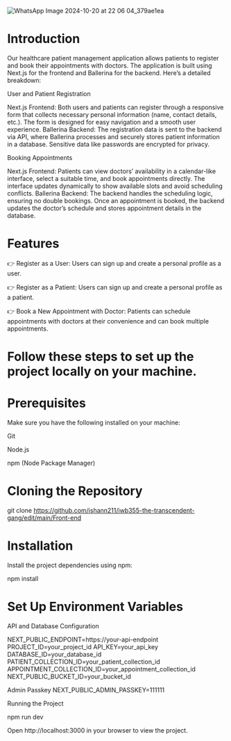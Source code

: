 ![WhatsApp Image 2024-10-20 at 22 06 04_379ae1ea](https://github.com/user-attachments/assets/5388d2a4-3740-4bd1-b0d4-498bf202df6a)


# Introduction


Our healthcare patient management application allows patients to register and book their appointments with doctors. The application is built using Next.js for the frontend and Ballerina for the backend. Here’s a detailed breakdown:

User and Patient Registration

Next.js Frontend: Both users and patients can register through a responsive form that collects necessary personal information (name, contact details, etc.). The form is designed for easy navigation and a smooth user experience.
Ballerina Backend: The registration data is sent to the backend via API, where Ballerina processes and securely stores patient information in a database. Sensitive data like passwords are encrypted for privacy.

Booking Appointments

Next.js Frontend: Patients can view doctors’ availability in a calendar-like interface, select a suitable time, and book appointments directly. The interface updates dynamically to show available slots and avoid scheduling conflicts.
Ballerina Backend: The backend handles the scheduling logic, ensuring no double bookings. Once an appointment is booked, the backend updates the doctor’s schedule and stores appointment details in the database.


# Features

👉 Register as a User: Users can sign up and create a personal profile as a user.

👉 Register as a Patient: Users can sign up and create a personal profile as a patient.

👉 Book a New Appointment with Doctor: Patients can schedule appointments with doctors at their convenience and can book multiple appointments.


# Follow these steps to set up the project locally on your machine.

# Prerequisites

Make sure you have the following installed on your machine:

  Git
  
  Node.js
  
  npm (Node Package Manager)

  
# Cloning the Repository

git clone https://github.com/ishann211/iwb355-the-transcendent-gang/edit/main/Front-end


# Installation


Install the project dependencies using npm:

npm install


# Set Up Environment Variables

API and Database Configuration

NEXT_PUBLIC_ENDPOINT=https://your-api-endpoint
PROJECT_ID=your_project_id
API_KEY=your_api_key
DATABASE_ID=your_database_id
PATIENT_COLLECTION_ID=your_patient_collection_id
APPOINTMENT_COLLECTION_ID=your_appointment_collection_id
NEXT_PUBLIC_BUCKET_ID=your_bucket_id

Admin Passkey
NEXT_PUBLIC_ADMIN_PASSKEY=111111


Running the Project

npm run dev

Open http://localhost:3000 in your browser to view the project.


